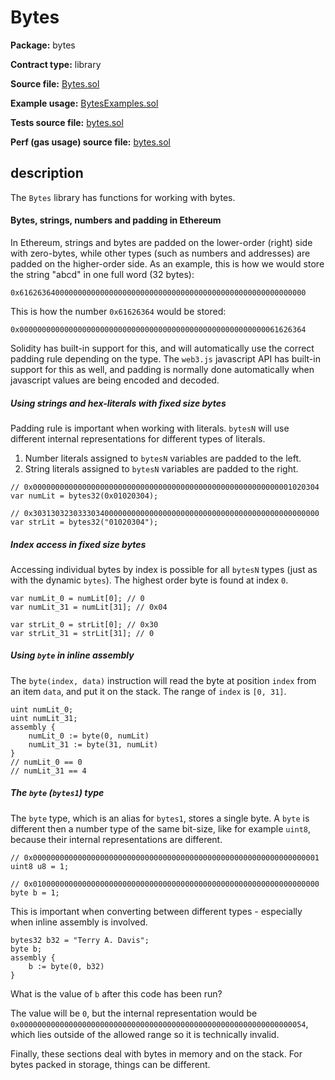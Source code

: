 # Bytes

**Package:** bytes

**Contract type:** library

**Source file:** [Bytes.sol](../../src/bytes/Bytes.sol)

**Example usage:** [BytesExamples.sol](../../examples/bytes/BytesExamples.sol)

**Tests source file:** [bytes.sol](../../test/bytes/bytes.sol)

**Perf (gas usage) source file:** [bytes.sol](../../perf/bytes/bytes.sol)

## description

The `Bytes` library has functions for working with bytes.

#### Bytes, strings, numbers and padding in Ethereum

In Ethereum, strings and bytes are padded on the lower-order (right) side with zero-bytes, while other types (such as numbers and addresses) are padded on the higher-order side. As an example, this is how we would store the string "abcd" in one full word (32 bytes):

`0x6162636400000000000000000000000000000000000000000000000000000000`

This is how the number `0x61626364` would be stored:

`0x0000000000000000000000000000000000000000000000000000000061626364`

Solidity has built-in support for this, and will automatically use the correct padding rule depending on the type. The `web3.js` javascript API has built-in support for this as well, and padding is normally done automatically when javascript values are being encoded and decoded.

##### Using strings and hex-literals with fixed size bytes

Padding rule is important when working with literals. `bytesN` will use different internal representations for different types of literals.

1. Number literals assigned to `bytesN` variables are padded to the left.
2. String literals assigned to `bytesN` variables are padded to the right.

```
// 0x0000000000000000000000000000000000000000000000000000000001020304
var numLit = bytes32(0x01020304);

// 0x3031303230333034000000000000000000000000000000000000000000000000
var strLit = bytes32("01020304");
```

##### Index access in fixed size bytes

Accessing individual bytes by index is possible for all `bytesN` types (just as with the dynamic `bytes`). The highest order byte is found at index `0`.

```
var numLit_0 = numLit[0]; // 0
var numLit_31 = numLit[31]; // 0x04

var strLit_0 = strLit[0]; // 0x30
var strLit_31 = strLit[31]; // 0
```

##### Using `byte` in inline assembly

The `byte(index, data)` instruction will read the byte at position `index` from an item `data`, and put it on the stack. The range of `index` is `[0, 31]`.

```
uint numLit_0;
uint numLit_31;
assembly {
    numLit_0 := byte(0, numLit)
    numLit_31 := byte(31, numLit)
}
// numLit_0 == 0
// numLit_31 == 4
```

##### The `byte` (`bytes1`) type

The `byte` type, which is an alias for `bytes1`, stores a single byte. A `byte` is different then a number type of the same bit-size, like for example `uint8`, because their internal representations are different.

```
// 0x0000000000000000000000000000000000000000000000000000000000000001
uint8 u8 = 1;

// 0x0100000000000000000000000000000000000000000000000000000000000000
byte b = 1;
```

This is important when converting between different types - especially when inline assembly is involved.

```
bytes32 b32 = "Terry A. Davis";
byte b;
assembly {
    b := byte(0, b32)
}
```

What is the value of `b` after this code has been run?

The value will be `0`, but the internal representation would be `0x0000000000000000000000000000000000000000000000000000000000000054`, which lies outside of the allowed range so it is technically invalid.

Finally, these sections deal with bytes in memory and on the stack. For bytes packed in storage, things can be different.
